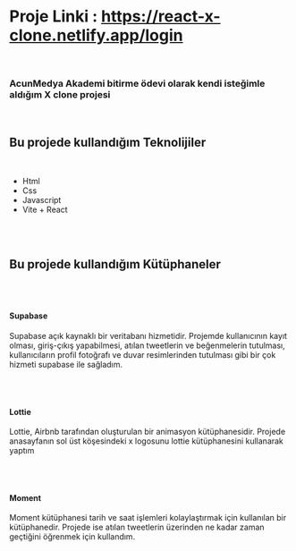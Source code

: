 # Proje Linki : https://react-x-clone.netlify.app/login
<br>
<h3>AcunMedya Akademi bitirme ödevi olarak kendi isteğimle aldığım X clone projesi</h3>
<br>

<h2>Bu projede kullandığım Teknolijiler</h2>
<br>
<ul>
  <li>Html</li>
  <li>Css</li>
  <li>Javascript</li>
  <li>Vite + React</li>
</ul>
<br>
<br>
<h2>Bu projede kullandığım Kütüphaneler</h2>
<br>
<br>
<h4>Supabase</h4>
<p>Supabase açık kaynaklı bir veritabanı hizmetidir. Projemde kullanıcının kayıt olması, giriş-çıkış yapabilmesi, atılan tweetlerin ve beğenmelerin tutulması, kullanıcıların profil fotoğrafı ve duvar resimlerinden tutulması gibi bir çok hizmeti supabase ile sağladım.</p>
<br>
<br>
<h4>Lottie</h4>
<p>Lottie, Airbnb tarafından oluşturulan bir animasyon kütüphanesidir. Projede anasayfanın sol üst köşesindeki x logosunu lottie kütüphanesini kullanarak yaptım</p>
<br>
<br>
<h4>Moment</h4>
<p>Moment kütüphanesi tarih ve saat işlemleri kolaylaştırmak için kullanılan bir kütüphanedir. Projede ise atılan tweetlerin üzerinden ne kadar zaman geçtiğini öğrenmek için kullandım.</p>
